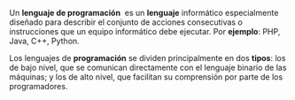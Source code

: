 Un **lenguaje de programación**
 es un **lenguaje** informático especialmente diseñado para describir el conjunto de acciones consecutivas o instrucciones que un equipo informático debe ejecutar. Por **ejemplo**: PHP, Java, C++, Python.

Los lenguajes de **programación** se dividen principalmente en dos **tipos**: los de bajo nivel, que se comunican directamente con el lenguaje binario de las máquinas; y los de alto nivel, que facilitan su comprensión por parte de los programadores.